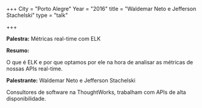 +++
City = "Porto Alegre"
Year = "2016"
title = "Waldemar Neto e Jefferson Stachelski"
type = "talk"

+++

<div class="span-15  ">
  <div class="span-15  last ">
  <p><strong>Palestra:</strong>
  Métricas real-time com ELK
</p>

<p><strong>Resumo:</strong></p>

<p>
O que é ELK e por que optamos por ele na hora de analisar as métricas de nossas APIs real-time.
</p>

<p><strong>Palestrante:</strong>
Waldemar Neto e Jefferson Stachelski
</p>

<p>
Consultores de software na ThoughtWorks, trabalham com APIs de alta disponibilidade.
</p>

  </div>
</div>
